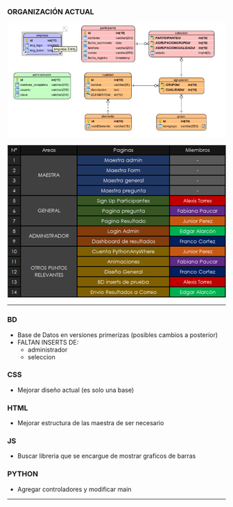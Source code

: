### ORGANIZACIÓN ACTUAL

![alt text](diagramaBD.png)

![alt text](relacionTrabajo.png)


-----


### BD
- Base de Datos en versiones primerizas (posibles cambios a posterior)
- FALTAN INSERTS DE:
  - administrador
  - seleccion
  

### CSS
- Mejorar diseño actual (es solo una base)

### HTML
- Mejorar estructura de las maestra de ser necesario

### JS
- Buscar libreria que se encargue de mostrar graficos de barras

### PYTHON
- Agregar controladores y modificar main




------
